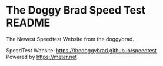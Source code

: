 # The Doggy Brad Speed Test README
The Newest Speedtest Website from the doggybrad.

SpeedTest Website: https://thedoggybrad.github.io/speedtest
<br>
Powered by https://meter.net
